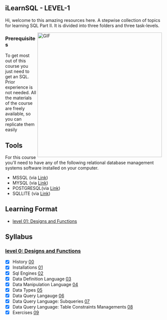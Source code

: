 ## iLearnSQL - LEVEL-1
Hi, welcome to this amazing resources here. A stepwise collection of topics for learning SQL Part II.
 It is divided into three folders and three task-levels.

<img align="right" alt="GIF" src="https://media.giphy.com/media/vISmwpBJUNYzukTnVx/giphy.gif" width="400" height="400" />

### Prerequisites
To get most out of this course you just need to get an SQL. Prior experience is not needed.
All the materials of the course are freely available, so you can replicate them easily 

## Tools 
For this course you'll need to have any of the following relational database management systems software installed on your computer.

- MSSQL (via [Link](https://www.mysql.com/downloads/))
- MYSQL (via [Link](https://aka.ms/ssmsfullsetup))
- POSTGRESQL(via [Link](https://www.postgresql.org/download/))
- SQLLITE (via [Link](https://sqlite.org/download.html))

## Learning Format

- [level 01: Designs and Functions](level-1)


## Syllabus

### [level 0: Designs and Functions](level-1)

- [x] History [00](00-dql-IV-design.sql)
- [x] Installations [01](01-dql-V-functions.sql)
- [x] Sql Engines [02](02-dql-VI-functions.sql)
- [x] Data Definition Language [03](03-dql-VII-functions.sql)
- [x] Data Manipulation Language [04](04-dql-VIII-functions.sql)
- [x] Data Types [05](05-dql-IX-functions.sql)
- [x] Data Query Langauge [06](06-dql-X-functions.sql)
- [x] Data Query Language: Subqueries [07](07-dql-XI-functions.sql)
- [x] Data Query Language: Table Constraints Managements [08](08-dql-XII-functions.sql)
- [x] Exercises [09](exercises.md)